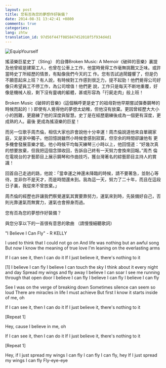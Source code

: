```yaml
---
layout: post
title: 您有否為您的夢想作好裝備？
date: 2014-08-31 13:42:41 +0800
comments: true
categories:
lang: zhtw
translation_id: 97d56f447f085847452018f5f934d4d1
---
```


![EquipYourself](/assets/images/le/flyingeagle.jpeg "EquipYourself")






搖滾樂巨星史丁（Sting） 的自傳Broken Music: A Memoir《破碎的音樂》裏提及他曾經是建築工人，也曾在公車上工作，他當時覺得工作毫無挑戰又乏味。或許當時史丁所經歷的情景，有點像我們今天的工 作。您有否試過鬧鐘響了，但是仍不願意起床上班？有人說，有時候對工作感到很乏力，提不起勁！他們覺得公司好像只希望員工不停工作，為公司增值！他們更 說，工作只是每天不断地重覆，好像是機械人般，剩下沒有靈魂的軀體，甚或形容為「行屍走肉」般上班！

Broken Music《破碎的音樂》(這個稱呼更是史丁的祖母對他早期嘗試彈奏鋼琴的時候而起的！) 即使有人覺得他的夢想太幼稚，但他沒有放棄。更因曾經歷大大小小的困難，更磨練了他的深度與智慧。史丁是在經歷磨練後成為一個更有深度，更成熟的人。最後 更成為搖滾樂的巨星！

而另一位歌手周杰倫，相信大家也許會說他十分幸運！周杰倫說道他來自單親家庭，又是家中獨子。他回憶說雖然小時候會感到寂寞，但空余的時間卻讓他有 更多機會發展音樂才能。他小時候平均每天練琴三小時以上，他回憶道：“好幾次真的想要放棄，但我把這個念頭收回，告訴自己終有一天努力會換來回報。”周杰 倫在電視台的才藝節目上展示鋼琴和作曲技巧，獲台灣著名的綜藝節目主持人的賞識！

回首自己走過的路，他說：「當幸運之神還未降臨的時候，請不要著急，並耐心等待，並非你不是天才，而是時間還未到。我為這一天，努力了二十年，而且在這段日子裏，我從來不曾放棄。」

周杰倫的經歷也許讓我們察覺運氣其實要靠努力，運氣來到時，先裝備好自己，否則光靠運氣而無實力，運氣也會擦身而過。

您有否為您的夢想作好裝備？

與您分享以下的一首很有意思的歌曲 （請慢慢細聽歌詞）



"I Believe I Can Fly" - R KELLY

I used to think that I could not go on
And life was nothing but an awful song
But now I know the meaning of true love
I'm leaning on the everlasting arms

If I can see it, then I can do it
If I just believe it, there's nothing to it

[1]
I believe I can fly
I believe I can touch the sky
I think about it every night and day
Spread my wings and fly away
I believe I can soar
I see me running through that open door
I believe I can fly
I believe I can fly
I believe I can fly

See I was on the verge of breaking down
Sometimes silence can seem so loud
There are miracles in life I must achieve
But first I know it starts inside of me, oh

If I can see it, then I can do it
If I just believe it, there's nothing to it

[Repeat 1]

Hey, cause I believe in me, oh

If I can see it, then I can do it
If I just believe it, there's nothing to it

[Repeat 1]

Hey, if I just spread my wings
I can fly
I can fly
I can fly, hey
If I just spread my wings
I can fly
Fly-eye-eye
